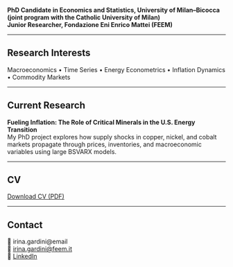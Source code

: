 
**PhD Candidate in Economics and Statistics, University of Milan–Bicocca (joint program with the Catholic University of Milan)**  
**Junior Researcher, Fondazione Eni Enrico Mattei (FEEM)**  

---

## Research Interests
Macroeconomics • Time Series • Energy Econometrics • Inflation Dynamics • Commodity Markets  

---

## Current Research
**Fueling Inflation: The Role of Critical Minerals in the U.S. Energy Transition**  
My PhD project explores how supply shocks in copper, nickel, and cobalt markets propagate through prices, inventories, and macroeconomic variables using large BSVARX models.

---

## CV
[Download CV (PDF)](CV_Irina_Gardini.pdf)

---

## Contact  
📧 irina.gardini@email  
📧 irina.gardini@feem.it  
🔗 [LinkedIn](https://www.linkedin.com/in/irinagardini)
